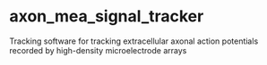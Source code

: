 # axon_mea_signal_tracker
Tracking software for tracking extracellular axonal action potentials recorded by high-density microelectrode arrays
